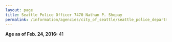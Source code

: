 ```yaml
---
layout: page
title: Seattle Police Officer 7470 Nathan P. Shopay
permalink: /information/agencies/city_of_seattle/seattle_police_department/copbook/7470/
---
```


**Age as of Feb. 24, 2016:** 41
